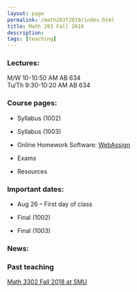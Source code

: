```yaml
---
layout: page
permalink: /math283f2019/index.html
title: Math 283 Fall 2019
description: 
tags: [teaching]
---
```


### Lectures: 

M/W 10-10:50 AM AB 634 <br />
Tu/Th   9:30-10:20 AM AB 634

### Course pages:

* Syllabus (1002)

* Syllabus (1003)

* Online Homework Software: [WebAssign](https://www.webassign.net/)

* Exams

* Resources

### Important dates:

* Aug 26 – First day of class

* Final (1002) 
 
* Final (1003) 

### News:


### Past teaching

<a href="/math3302/index.html">Math 3302 Fall 2018 at SMU</a>












